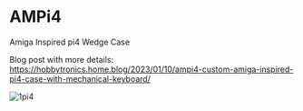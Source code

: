 # AMPi4
Amiga Inspired pi4 Wedge Case

Blog post with more details: https://hobbytronics.home.blog/2023/01/10/ampi4-custom-amiga-inspired-pi4-case-with-mechanical-keyboard/

![1pi4](https://user-images.githubusercontent.com/43157075/212522759-57734242-aa9b-488d-8c24-4ea1b6958a62.jpg)
